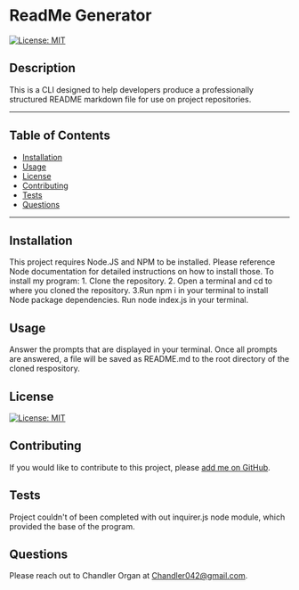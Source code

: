 # ReadMe Generator
[![License: MIT](https://img.shields.io/badge/License-MIT-yellow.svg)](https://opensource.org/licenses/MIT)

## Description
This is a CLI designed to help developers produce a professionally structured README markdown file for use on project repositories.
***

## Table of Contents
* [Installation](#installation)
* [Usage](#usage)
* [License](#license)
* [Contributing](#contributing)
* [Tests](#tests)
* [Questions](#questions)

***

## Installation
This project requires Node.JS and NPM to be installed. Please reference Node documentation for detailed instructions on how to install those. To install my program: 1. Clone the repository. 2. Open a terminal and cd to where you cloned the repository. 3.Run npm i in your terminal to install Node package dependencies.  Run node index.js in your terminal.

## Usage
Answer the prompts that are displayed in your terminal. Once all prompts are answered, a file will be saved as README.md to the root directory of the cloned respository.

## License
[![License: MIT](https://img.shields.io/badge/License-MIT-yellow.svg)](https://opensource.org/licenses/MIT)

## Contributing
If you would like to contribute to this project, please [add me on GitHub](https://github.com/Chandler042).


## Tests
Project couldn't of been completed with out inquirer.js node module, which provided the base of the program. 
## Questions
Please reach out to Chandler Organ at Chandler042@gmail.com.
    
    
